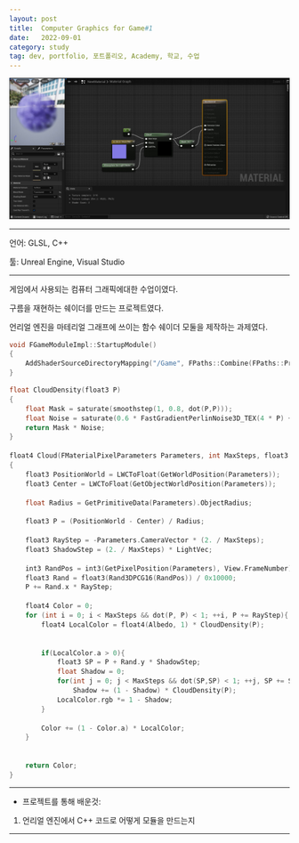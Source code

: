 ```yaml
---
layout: post
title:  Computer Graphics for Game#1
date:   2022-09-01
category: study
tag: dev, portfolio, 포트폴리오, Academy, 학교, 수업
---
```



![Alt text](../../assets/img/study/MaterialGraph.jpg)

---

언어: GLSL, C++

툴: Unreal Engine, Visual Studio

---

게임에서 사용되는 컴퓨터 그래픽에대한 수업이였다.

구름을 재현하는 쉐이더를 만드는 프로젝트였다.

언리얼 엔진을 마테리얼 그래프에 쓰이는 함수 쉐이더 모둘을 제작하는 과제였다.

```cpp
void FGameModuleImpl::StartupModule()
{
	AddShaderSourceDirectoryMapping("/Game", FPaths::Combine(FPaths::ProjectDir(), TEXT("Shaders")));
}
```

```cpp
float CloudDensity(float3 P)
{
	float Mask = saturate(smoothstep(1, 0.8, dot(P,P)));
	float Noise = saturate(0.6 * FastGradientPerlinNoise3D_TEX(4 * P) + 0.4);
	return Mask * Noise;
}

float4 Cloud(FMaterialPixelParameters Parameters, int MaxSteps, float3 Albedo, float3 LightVec)
{
	float3 PositionWorld = LWCToFloat(GetWorldPosition(Parameters));
	float3 Center = LWCToFloat(GetObjectWorldPosition(Parameters));

	float Radius = GetPrimitiveData(Parameters).ObjectRadius;

	float3 P = (PositionWorld - Center) / Radius;

	float3 RayStep = -Parameters.CameraVector * (2. / MaxSteps);
	float3 ShadowStep = (2. / MaxSteps) * LightVec;

	int3 RandPos = int3(GetPixelPosition(Parameters), View.FrameNumber);
	float3 Rand = float3(Rand3DPCG16(RandPos)) / 0x10000;
	P += Rand.x * RayStep;

	float4 Color = 0;
	for (int i = 0; i < MaxSteps && dot(P, P) < 1; ++i, P += RayStep){
		float4 LocalColor = float4(Albedo, 1) * CloudDensity(P);
	

		if(LocalColor.a > 0){
			float3 SP = P + Rand.y * ShadowStep;
			float Shadow = 0;
			for(int j = 0; j < MaxSteps && dot(SP,SP) < 1; ++j, SP += ShadowStep)
				Shadow += (1 - Shadow) * CloudDensity(P);
			LocalColor.rgb *= 1 - Shadow;
		}

		Color += (1 - Color.a) * LocalColor;
	}


	return Color;
}
```


---

- 프로젝트를 통해 배운것:

 1. 언리얼 엔진에서 C++ 코드로 어떻게 모듈을 만드는지

---